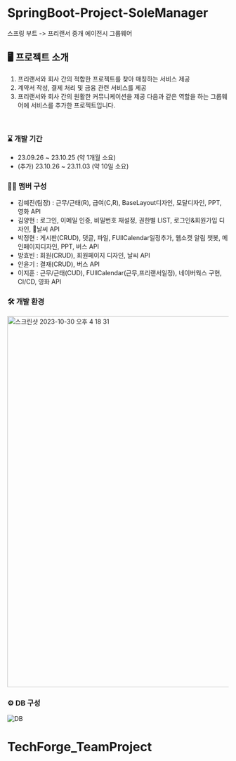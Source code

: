 
# SpringBoot-Project-SoleManager
스프링 부트 -> 프리랜서 중개 에이전시 그룹웨어
<br>

## 🖥️ 프로젝트 소개
1. 프리랜서와 회사 간의 적합한 프로젝트를 찾아 매칭하는 서비스 제공
2. 계약서 작성, 결제 처리 및 금융 관련 서비스를 제공
3. 프리랜서와 회사 간의 원활한 커뮤니케이션을 제공
다음과 같은 역할을 하는 그룹웨어에 서비스를 추가한 프로젝트입니다.
<br>

### ⌛️ 개발 기간
* 23.09.26 ~ 23.10.25 (약 1개월 소요)
* (추가) 23.10.26 ~ 23.11.03 (약 10일 소요)

### 🏃‍♀️ 맴버 구성
* 김예진(팀장) : 근무/근태(R), 급여(C,R), BaseLayout디자인, 모달디자인, PPT, 영화 API
* 김양현 : 로그인, 이메일 인증, 비밀번호 재설정, 권한별 LIST, 로그인&회원가입 디자인, 날씨 API
* 박정현 : 게시판(CRUD), 댓글, 파일, FUllCalendar일정추가, 웹소캣 알림 챗봇, 메인페이지디자인, PPT, 버스 API
* 방효빈 : 회원(CRUD), 회원페이지 디자인, 날씨 API
* 안윤기 : 결재(CRUD), 버스 API
* 이지훈 : 근무/근태(CUD), FUllCalendar(근무,프리랜서일정), 네이버웍스 구현, CI/CD, 영화 API

### 🛠️ 개발 환경
<img width="846" alt="스크린샷 2023-10-30 오후 4 18 31" src="https://github.com/anna1843/TechForge/assets/133622218/1797ae7e-bdd1-4826-92fd-b91f76223c86">

### ⚙️ DB 구성
![DB](https://github.com/anna1843/TechForge/assets/133622218/5d4b2626-1fb2-4da2-9040-16d827fc5511)
# TechForge_TeamProject
